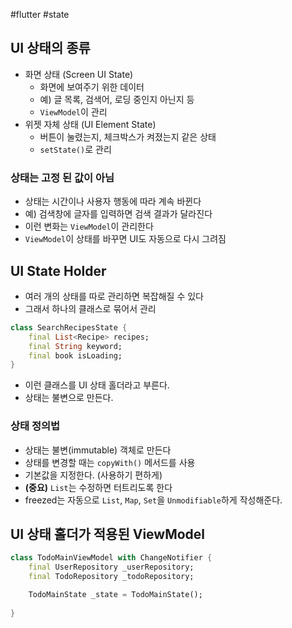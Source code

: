#flutter #state 

## UI 상태의 종류
- 화면 상태 (Screen UI State)
	- 화면에 보여주기 위한 데이터
	- 예) 글 목록, 검색어, 로딩 중인지 아닌지 등
	- `ViewModel`이 관리
- 위젯 자체 상태 (UI Element State)
	- 버튼이 눌렸는지, 체크박스가 켜졌는지 같은 상태
	- `setState()`로 관리


### 상태는 고정 된 값이 아님
- 상태는 시간이나 사용자 행동에 따라 계속 바뀐다
- 예) 검색창에 글자를 입력하면 검색 결과가 달라진다
- 이런 변화는 `ViewModel`이 관리한다
- `ViewModel`이 상태를 바꾸면 UI도 자동으로 다시 그려짐

## UI State Holder
- 여러 개의 상태를 따로 관리하면 복잡해질 수 있다
- 그래서 하나의 클래스로 묶어서 관리

```dart
class SearchRecipesState {
	final List<Recipe> recipes;
	final String keyword;
	final book isLoading;
}
```

- 이런 클래스를 UI 상태 홀더라고 부른다.
- 상태는 불변으로 만든다.

### 상태 정의법
- 상태는 불변(immutable) 객체로 만든다
- 상태를 변경할 때는 `copyWith()` 메서드를 사용
- 기본값을 지정한다. (사용하기 편하게)
- **(중요)** `List`는 수정하면 터트리도록 한다 
- freezed는 자동으로 `List`, `Map`, `Set`을 `Unmodifiable`하게 작성해준다.

## UI 상태 홀더가 적용된 ViewModel

```dart
class TodoMainViewModel with ChangeNotifier {
	final UserRepository _userRepository;
	final TodoRepository _todoRepository;

	TodoMainState _state = TodoMainState();
	
}
```